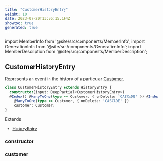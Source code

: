 ```yaml
---
title: "CustomerHistoryEntry"
weight: 10
date: 2023-07-20T13:56:15.164Z
showtoc: true
generated: true
---
```

<!-- This file was generated from the Vendure source. Do not modify. Instead, re-run the "docs:build" script -->
import MemberInfo from '@site/src/components/MemberInfo';
import GenerationInfo from '@site/src/components/GenerationInfo';
import MemberDescription from '@site/src/components/MemberDescription';


## CustomerHistoryEntry

<GenerationInfo sourceFile="packages/core/src/entity/history-entry/customer-history-entry.entity.ts" sourceLine="14" packageName="@vendure/core" />

Represents an event in the history of a particular <a href='/typescript-api/entities/customer#customer'>Customer</a>.

```ts title="Signature"
class CustomerHistoryEntry extends HistoryEntry {
  constructor(input: DeepPartial<CustomerHistoryEntry>)
  @Index() @ManyToOne(type => Customer, { onDelete: 'CASCADE' }) @Index()
    @ManyToOne(type => Customer, { onDelete: 'CASCADE' })
    customer: Customer;
}
```
Extends

 * <a href='/typescript-api/entities/history-entry#historyentry'>HistoryEntry</a>



### constructor

<MemberInfo kind="method" type="(input: DeepPartial&#60;<a href='/typescript-api/entities/customer-history-entry#customerhistoryentry'>CustomerHistoryEntry</a>&#62;) => CustomerHistoryEntry"   />


### customer

<MemberInfo kind="property" type="<a href='/typescript-api/entities/customer#customer'>Customer</a>"   />


